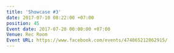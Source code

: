 ```yaml
---
title: 'Showcase #3'
date: 2017-07-10 08:22:00 +07:00
position: 45
Event date: 2017-07-20 00:00:00 +07:00
Venue: Rec Room
Event URL: https://www.facebook.com/events/474865212862915/
---
```


